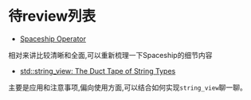 # 待review列表

- [Spaceship Operator](https://blog.tartanllama.xyz/spaceship-operator/)

相对来讲比较清晰和全面,可以重新梳理一下Spaceship的细节内容

- [std::string_view: The Duct Tape of String Types](https://blogs.msdn.microsoft.com/vcblog/2018/08/21/stdstring_view-the-duct-tape-of-string-types/)

主要是应用和注意事项,偏向使用方面,可以结合如何实现`string_view`聊一聊。
